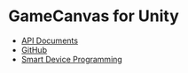 
# GameCanvas for Unity

- [API Documents](api/GameCanvas.Proxy.html)
- [GitHub](https://github.com/sfc-sdp/GameCanvas-Unity)
- [Smart Device Programming](http://web.sfc.keio.ac.jp/~wadari/sdp/)

